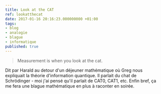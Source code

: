 ```yaml
---
title: Look at the CAT
ref: lookatthecat
date: 2017-01-16 20:16:23.000000000 +01:00
tags:
- blog
- analogie
- blague
- informatique
published: true
---
```


> Measurement is when you look at the cat.

Dit par Harald au detour d'un déjeuner mathématique où Greg nous expliquait la théorie d'information quantique. Il parlait du chat de Schrödinger - moi j'ai pensé qu'il parlait de CAT0, CAT1, etc. Enfin bref, ça me fera une blague mathématique en plus à raconter en soirée.
